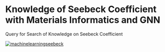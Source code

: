 # Knowledge of Seebeck Coefficient with Materials Informatics and GNN

Query for Search of Knowledge on Seebeck Coefficient

[![machinelearningseebeck](https://img.shields.io/badge/queryexplorer-streamlit-red)](https://seebeckcoefficient-queryforknowledge.streamlit.app/)

